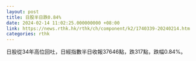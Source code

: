 ```yaml
---
layout: post
title: 日股半日跌0.84%
date: 2024-02-14 11:02:25.000000000 +08:00
link: https://news.rthk.hk/rthk/ch/component/k2/1740339-20240214.htm
categories: rthk
---
```


日股從34年高位回吐，日經指數半日收報37646點，跌317點，跌幅0.84%。
